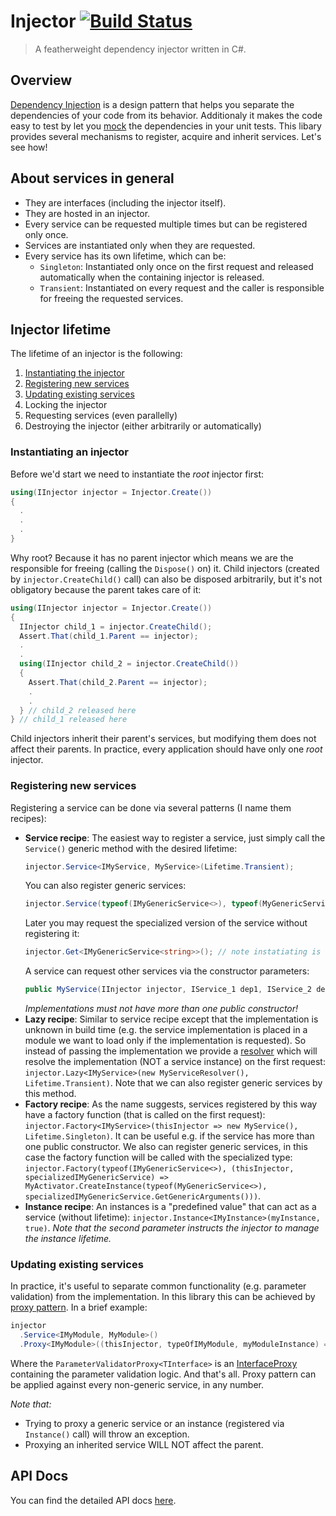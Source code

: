 # Injector [![Build Status](https://travis-ci.com/Sholtee/injector.svg?branch=master)](https://travis-ci.com/Sholtee/injector)
> A featherweight dependency injector written in C#.

## Overview
[Dependency Injection](https://en.wikipedia.org/wiki/Dependency_injection ) is a design pattern that helps you separate the dependencies of your code from its behavior. Additionaly it makes the code easy to test by let you [mock](https://en.wikipedia.org/wiki/Mock_object ) the dependencies in your unit tests. This libary provides several mechanisms to register, acquire and inherit services. Let's see how!

## About services in general
- They are interfaces (including the injector itself).
- They are hosted in an injector.
- Every service can be requested multiple times but can be registered only once.
- Services are instantiated only when they are requested.
- Every service has its own lifetime, which can be:
  * `Singleton`: Instantiated only once on the first request and released automatically when the containing injector is released.
  * `Transient`: Instantiated on every request and the caller is responsible for freeing the requested services.

## Injector lifetime
The lifetime of an injector is the following:
1. [Instantiating the injector](#instantiating-an-injector)
2. [Registering new services](#registering-new-services)
3. [Updating existing services](#updating-existing-services)
4. Locking the injector
5. Requesting services (even parallelly)
6. Destroying the injector (either arbitrarily or automatically)

### Instantiating an injector
Before we'd start we need to instantiate the *root* injector first:
```csharp
using(IInjector injector = Injector.Create())
{
  .
  .
  .
}
```
Why root? Because it has no parent injector which means we are the responsible for freeing (calling the `Dispose()` on) it. Child injectors (created by `injector.CreateChild()` call) can also be disposed arbitrarily, but it's not obligatory because the parent takes care of it:
```csharp
using(IInjector injector = Injector.Create())
{
  IInjector child_1 = injector.CreateChild();
  Assert.That(child_1.Parent == injector);
  .
  .
  using(IInjector child_2 = injector.CreateChild())
  {
    Assert.That(child_2.Parent == injector);
    .
    .
  } // child_2 released here
} // child_1 released here
```
Child injectors inherit their parent's services, but modifying them does not affect their parents. In practice, every application should have only one *root* injector. 

### Registering new services
Registering a service can be done via several patterns (I name them recipes):
- **Service recipe**: The easiest way to register a service, just simply call the `Service()` generic method with the desired lifetime:
  ```csharp
  injector.Service<IMyService, MyService>(Lifetime.Transient);
  ```
  You can also register generic services:
  ```csharp
  injector.Service(typeof(IMyGenericService<>), typeof(MyGenericService<>), Lifetime.Singleton);
  ```
  Later you may request the specialized version of the service without registering it:
  ```csharp
  injector.Get<IMyGenericService<string>>(); // note instatiating is done on the Get() call
  ```
  A service can request other services via the constructor parameters:
  ```csharp  
  public MyService(IInjector injector, IService_1 dep1, IService_2 dep2){...}
  ```  
  *Implementations must not have more than one public constructor!*
- **Lazy recipe**: Similar to service recipe except that the implementation is unknown in build time (e.g. the service implementation is placed in a module we want to load only if the implementation is requested). So instead of passing the implementation we provide a [resolver](http://htmlpreview.github.io/?https://github.com/Sholtee/injector/blob/master/DOC/Solti.Utils.DI.ITypeResolver.html ) which will resolve the implementation (NOT a service instance) on the first request: `injector.Lazy<IMyService>(new MyServiceResolver(), Lifetime.Transient)`. Note that we can also register generic services by this method.
- **Factory recipe**: As the name suggests, services registered by this way have a factory function (that is called on the first request): `injector.Factory<IMyService>(thisInjector => new MyService(), Lifetime.Singleton)`. It can be useful e.g. if the service has more than one public constructor. We also can register generic services, in this case the factory function  will be called with the specialized type: `injector.Factory(typeof(IMyGenericService<>), (thisInjector, specializedIMyGenericService) => MyActivator.CreateInstance(typeof(MyGenericService<>), specializedIMyGenericService.GetGenericArguments()))`.
- **Instance recipe**: An instances is a "predefined value" that can act as a service (without lifetime): `injector.Instance<IMyInstance>(myInstance, true)`. *Note that the second parameter instructs the injector to manage the instance lifetime.*

### Updating existing services
In practice, it's useful to separate common functionality (e.g. parameter validation) from the implementation. In this library this can be achieved by [proxy pattern](https://en.wikipedia.org/wiki/Proxy_pattern ). In a brief example:
```csharp
injector
  .Service<IMyModule, MyModule>()
  .Proxy<IMyModule>((thisInjector, typeOfIMyModule, myModuleInstance) => new ParameterValidatorProxy<IMyModule>(myModuleInstance).Proxy);
```
Where the `ParameterValidatorProxy<TInterface>` is an [InterfaceProxy<TInterface>](http://htmlpreview.github.io/?https://github.com/Sholtee/injector/blob/master/DOC/Solti.Utils.DI.InterfaceProxy-1.html ) containing the parameter validation logic. And that's all. Proxy pattern can be applied against every non-generic service, in any number.

*Note that:*
- Trying to proxy a generic service or an instance (registered via `Instance()` call) will throw an exception.
- Proxying an inherited service WILL NOT affect the parent.

## API Docs
You can find the detailed API docs [here](http://htmlpreview.github.io/?https://github.com/Sholtee/injector/blob/master/DOC/Solti.Utils.DI.html ).